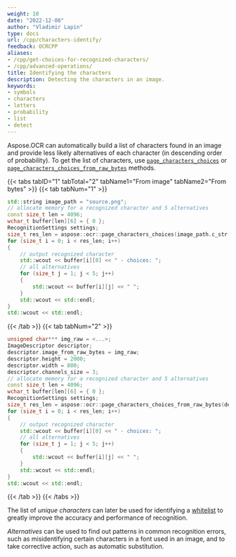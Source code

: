 ```yaml
---
weight: 10
date: "2022-12-08"
author: "Vladimir Lapin"
type: docs
url: /cpp/characters-identify/
feedback: OCRCPP
aliases:
- /cpp/get-choices-for-recognized-characters/
- /cpp/advanced-operations/
title: Identifying the characters
description: Detecting the characters in an image.
keywords:
- symbols
- characters
- letters
- probability
- list
- detect
---
```


Aspose.OCR can automatically build a list of characters found in an image and provide less likely alternatives of each character (in descending order of probability). To get the list of characters, use [`page_characters_choices`](https://reference.aspose.com/ocr/cpp/groupAspose#gac04c5da2d710bf27e85358d7691a1ee6) or [`page_characters_choices_from_raw_bytes`](https://reference.aspose.com/ocr/cpp/groupAspose#ga013a846f2c70aa4295555f9e1a6a4dd8) methods.

{{< tabs tabID="1" tabTotal="2" tabName1="From image" tabName2="From bytes" >}}
{{< tab tabNum="1" >}}
```cpp
std::string image_path = "source.png";
// allocate memory for a recognized character and 5 alternatives
const size_t len = 4096;
wchar_t buffer[len][6] = { 0 };
RecognitionSettings settings;
size_t res_len = aspose::ocr::page_characters_choices(image_path.c_str(), buffer, len, settings);
for (size_t i = 0; i < res_len; i++)
{
	// output recognized character
	std::wcout << buffer[i][0] << " - choices: ";
	// all alternatives
	for (size_t j = 1; j < 5; j++)
	{
		std::wcout << buffer[i][j] << " ";
	}
	std::wcout << std::endl;
}
std::wcout << std::endl;
```
{{< /tab >}}
{{< tab tabNum="2" >}}
```cpp
unsigned char*** img_raw = <...>;
ImageDescriptor descriptor;
descriptor.image_from_raw_bytes = img_raw;
descriptor.height = 2000;
descriptor.width = 800;
descriptor.channels_size = 3;
// allocate memory for a recognized character and 5 alternatives
const size_t len = 4096;
wchar_t buffer[len][6] = { 0 };
RecognitionSettings settings;
size_t res_len = aspose::ocr::page_characters_choices_from_raw_bytes(descriptor, buffer, len, settings);
for (size_t i = 0; i < res_len; i++)
{
	// output recognized character
	std::wcout << buffer[i][0] << " - choices: ";
	// all alternatives
	for (size_t j = 1; j < 5; j++)
	{
		std::wcout << buffer[i][j] << " ";
	}
	std::wcout << std::endl;
}
std::wcout << std::endl;
```
{{< /tab >}}
{{< /tabs >}}

The list of _unique characters_ can later be used for identifying a [whitelist](/ocr/cpp/characters-whitelist/) to greatly improve the accuracy and performance of recognition.

_Alternatives_ can be used to find out patterns in common recognition errors, such as misidentifying certain characters in a font used in an image, and to take corrective action, such as automatic substitution.
